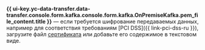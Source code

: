 **{{ ui-key.yc-data-transfer.data-transfer.console.form.kafka.console.form.kafka.OnPremiseKafka.pem_file_content.title }}** — если требуется шифрование передаваемых данных, например для соответствия требованиям [PCI DSS]({{ link-pci-dss-ru }}), загрузите файл [сертификата](../../../../../managed-kafka/operations/connect/index.md#get-ssl-cert) или добавьте его содержимое в текстовом виде.
